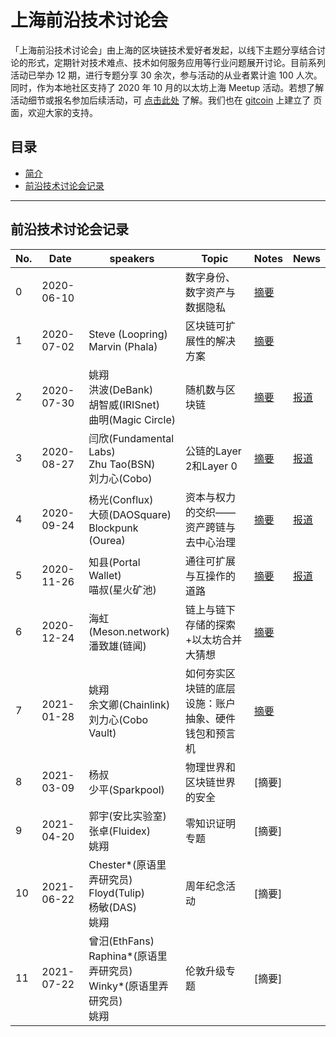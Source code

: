 
# 上海前沿技术讨论会

「上海前沿技术讨论会」由上海的区块链技术爱好者发起，以线下主题分享结合讨论的形式，定期针对技术难点、技术如何服务应用等行业问题展开讨论。目前系列活动已举办 12 期，进行专题分享 30 余次，参与活动的从业者累计逾 100 人次。同时，作为本地社区支持了 2020 年 10 月的以太坊上海 Meetup 活动。若想了解活动细节或报名参加后续活动，可 [点击此处](https://docs.google.com/document/d/1y6WFmxA-C-5GwRTZEJkB-_ozfUbeRATpmLsaOeqkEMk/edit#) 了解。我们也在 [gitcoin](https://gitcoin.co/grants/1625/shanghai-advanced-tech-seminar) 上建立了 页面，欢迎大家的支持。

## 目录
- [简介](#上海前沿技术讨论会)
- [前沿技术讨论会记录](#前沿技术讨论会)

****

## 前沿技术讨论会记录

|No.|	Date|	speakers |	Topic|	Notes|	News|
|--|----------|-------------|-----|-----|----|
|0 |2020-06-10| | 数字身份、数字资产与数据隐私 |[摘要](https://github.com/ShanghaiAdvancedTechSeminar/Events/blob/main/%E5%89%8D%E6%B2%BF%E6%8A%80%E6%9C%AF%E7%A0%94%E8%AE%A8%E4%BC%9A/%230%20%E5%89%8D%E6%B2%BF%E6%8A%80%E6%9C%AF%E7%A0%94%E8%AE%A8%E4%BC%9A%202020-06-10.md) | |
|1 |2020-07-02| Steve (Loopring) <br> Marvin (Phala)| 区块链可扩展性的解决方案 | [摘要](https://github.com/ShanghaiAdvancedTechSeminar/Events/blob/main/%E5%89%8D%E6%B2%BF%E6%8A%80%E6%9C%AF%E7%A0%94%E8%AE%A8%E4%BC%9A/%231%20%E5%89%8D%E6%B2%BF%E6%8A%80%E6%9C%AF%E7%A0%94%E8%AE%A8%E4%BC%9A%202020-07-02.md )| |
|2 |2020-07-30| 姚翔 <br> 洪波(DeBank)<br>胡智威(IRISnet)<br>曲明(Magic Circle)| 随机数与区块链 |[摘要](https://github.com/ShanghaiAdvancedTechSeminar/Events/blob/main/%E5%89%8D%E6%B2%BF%E6%8A%80%E6%9C%AF%E7%A0%94%E8%AE%A8%E4%BC%9A/%232%20%E5%89%8D%E6%B2%BF%E6%8A%80%E6%9C%AF%E7%A0%94%E8%AE%A8%E4%BC%9A%202020-07-30.md ) |[报道](https://www.chainnews.com/articles/636201095475.htm) |
|3 |2020-08-27| 闫欣(Fundamental Labs) <br> Zhu Tao(BSN)<br> 刘力心(Cobo)| 公链的Layer 2和Layer 0 | [摘要](https://github.com/ShanghaiAdvancedTechSeminar/Events/blob/main/%E5%89%8D%E6%B2%BF%E6%8A%80%E6%9C%AF%E7%A0%94%E8%AE%A8%E4%BC%9A/%233%20%E5%89%8D%E6%B2%BF%E6%8A%80%E6%9C%AF%E7%A0%94%E8%AE%A8%E4%BC%9A%202020-08-27.md )|[报道](https://www.chainnews.com/articles/387857684432.htm) |
|4 |2020-09-24|  杨光(Conflux)  <br>大硕(DAOSquare) <br> Blockpunk (Ourea)  | 资本与权力的交织——资产跨链与去中心治理 |[摘要](https://github.com/ShanghaiAdvancedTechSeminar/Events/blob/main/%E5%89%8D%E6%B2%BF%E6%8A%80%E6%9C%AF%E7%A0%94%E8%AE%A8%E4%BC%9A/%234%20%E5%89%8D%E6%B2%BF%E6%8A%80%E6%9C%AF%E5%88%86%E4%BA%AB%E4%BC%9A%202020-09-24.md ) |[报道](https://www.chainnews.com/articles/574830581203.htm) |
|5 |2020-11-26| 知县(Portal Wallet)<br>喵叔(星火矿池) | 通往可扩展与互操作的道路 |[摘要]( https://github.com/ShanghaiAdvancedTechSeminar/Events/blob/main/%E5%89%8D%E6%B2%BF%E6%8A%80%E6%9C%AF%E7%A0%94%E8%AE%A8%E4%BC%9A/%235%20%E5%89%8D%E6%B2%BF%E6%8A%80%E6%9C%AF%E7%A0%94%E8%AE%A8%E4%BC%9A%202020-11-26.md) | [报道](https://www.chainnews.com/articles/719884305918.htm)|
|6 |2020-12-24| 海虹(Meson.network) <br> 潘致雄(链闻)  | 链上与链下存储的探索+以太坊合并大猜想 |[摘要](https://github.com/ShanghaiAdvancedTechSeminar/Events/blob/main/%E5%89%8D%E6%B2%BF%E6%8A%80%E6%9C%AF%E7%A0%94%E8%AE%A8%E4%BC%9A/%236%20%E5%89%8D%E6%B2%BF%E6%8A%80%E6%9C%AF%E7%A0%94%E8%AE%A8%E4%BC%9A%202020-12-24.md ) | |
|7 |2021-01-28| 姚翔 <br> 余文卿(Chainlink) <br> 刘力心(Cobo Vault) | 如何夯实区块链的底层设施：账户抽象、硬件钱包和预言机 |[摘要](https://github.com/ShanghaiAdvancedTechSeminar/Events/blob/main/%E5%89%8D%E6%B2%BF%E6%8A%80%E6%9C%AF%E7%A0%94%E8%AE%A8%E4%BC%9A/%237%20%E5%89%8D%E6%B2%BF%E6%8A%80%E6%9C%AF%E7%A0%94%E8%AE%A8%E4%BC%9A%202021-01-28.md ) | |
|8 |2021-03-09| 杨叔 <br> 少平(Sparkpool)  | 物理世界和区块链世界的安全 |[摘要] | |
|9 |2021-04-20| 郭宇(安比实验室) <br> 张卓(Fluidex)<br> 姚翔  | 零知识证明专题 |[摘要] | |
|10 |2021-06-22| Chester*(原语里弄研究员) <br> Floyd(Tulip) <br> 杨敏(DAS) <br>姚翔  | 周年纪念活动 |[摘要] | |
|11 |2021-07-22| 曾汨(EthFans) <br> Raphina*(原语里弄研究员) <br> Winky*(原语里弄研究员) <br>姚翔  | 伦敦升级专题 |[摘要] | |


